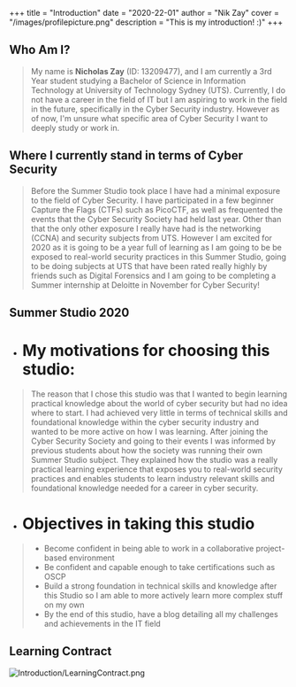 +++
title = "Introduction"
date = "2020-22-01"
author = "Nik Zay"
cover = "/images/profilepicture.png"
description = "This is my introduction! :)"
+++

## Who Am I?

> My name is **Nicholas Zay** (ID: 13209477), and I am currently a 3rd Year student studying a Bachelor of Science in Information Technology at University of Technology Sydney (UTS).
Currently, I do not have a career in the field of IT but I am aspiring to work in the field in the future, specifically in the Cyber Security industry. However as of now, I'm unsure what specific
area of Cyber Security I want to deeply study or work in.

## Where I currently stand in terms of Cyber Security

> Before the Summer Studio took place I have had a minimal exposure to the field of Cyber Security. I have participated in a few beginner Capture the Flags (CTFs) such as PicoCTF, as well as frequented
the events that the Cyber Security Society had held last year. Other than that the only other exposure I really have had is the networking (CCNA) and security subjects from UTS. However I am excited
for 2020 as it is going to be a year full of learning as I am going to be be exposed to real-world security practices in this Summer Studio, going to be doing subjects at UTS that have been rated
really highly by friends such as Digital Forensics and I am going to be completing a Summer internship at Deloitte in November for Cyber Security!  

## Summer Studio 2020
+ # My motivations for choosing this studio:
> The reason that I chose this studio was that I wanted to begin learning practical knowledge about the world of cyber security but had no idea where to start.
 I had achieved very little in terms of technical skills and foundational knowledge within the cyber security industry and wanted to be more active on how I was learning.
 After joining the Cyber Security Society and going to their events I was informed by previous students about how the society was running their own Summer Studio subject.
 They explained how the studio was a really practical learning experience that exposes you to real-world security practices and enables students to learn industry relevant skills and
 foundational knowledge needed for a career in cyber security. 

+ # Objectives in taking this studio
> + Become confident in being able to work in a collaborative project-based environment
> + Be confident and capable enough to take certifications such as OSCP
> + Build a strong foundation in technical skills and knowledge after this Studio so I am able to more actively learn more complex stuff on my own
> + By the end of this studio, have a blog detailing all my challenges and achievements in the IT field


## Learning Contract
![Introduction/LearningContract.png](/images/LearningContract.png)